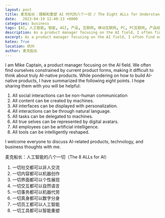 ```yaml
---
layout: post
title: 麦克船长：理解和重塑 AI 时代的八个一切 / The Eight ALLs for Understanding and Shaping the AI Era
date:   2023-04-19 12:40:13 +0800
categories: business
tags: [AI, 人工智能, 智能, AGI, 产品, 互联网, 移动互联网, PC, PC互联网, 产品经理, 消费, 消费互联网, 商业, 巨头, 创业, killer app, app, mobile, internet, social media, social networks, SNS, 本地生活, 远场, 近场]
description: As a product manager focusing on the AI field, I often find ourselves constrained by current product forms, making it difficult to think about truly AI-native products. While pondering on how to build AI-native products, I have summarized the following eight points.
excerpt: As a product manager focusing on the AI field, I often find ourselves constrained by current product forms, making it difficult to think about truly AI-native products. While pondering on how to build AI-native products, I have summarized the following eight points.
katex: True
location: 杭州
author: 麦克船长
---
```


I am Mike Captain, a product manager focusing on the AI field. We often find ourselves constrained by current product forms, making it difficult to think about truly AI-native products. While pondering on how to build AI-native products, I have summarized the following eight points. I hope sharing them with you will be helpful:

1. All social interactions can be non-human communication
2. All content can be created by machines.
3. All interfaces can be displayed with personalization.
4. All interactions can be through natural language.
5. All tasks can be delegated to machines.
6. All true selves can be represented by digital avatars.
7. All employees can be artificial intelligence.
8. All tools can be intelligently reshaped.

I welcome everyone to discuss AI-related products, technology, and business thoughts with me.

麦克船长：人工智能的八个一切（The 8 ALLs for AI）

1. 一切社交都可以非人交流
2. 一切内容都可以机器创作
3. 一切界面都可以个性展现
4. 一切交互都可以自然语言
5. 一切事务都可以机器代劳
6. 一切真身都可以数字分身
7. 一切员工都可以人工智能
8. 一切工具都可以智能重塑